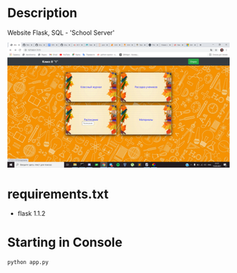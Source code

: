 # Description

Website Flask, SQL - 'School Server'

![](https://github.com/shugaibov-valy/School-ServerFlask/blob/master/screen_server.png)

# requirements.txt 

 - flask 1.1.2
 
# Starting in Console
 ```python app.py```
